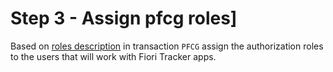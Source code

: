 # Step 3 - Assign pfcg roles]

Based on [roles description](general/role-assignment.md) in transaction `PFCG` assign the authorization roles to the users that will work with Fiori Tracker apps.